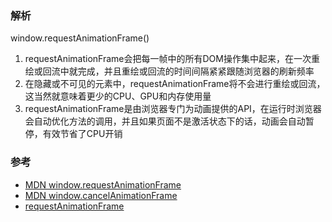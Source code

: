 ### 解析  
window.requestAnimationFrame()

1. requestAnimationFrame会把每一帧中的所有DOM操作集中起来，在一次重绘或回流中就完成，并且重绘或回流的时间间隔紧紧跟随浏览器的刷新频率  
2. 在隐藏或不可见的元素中，requestAnimationFrame将不会进行重绘或回流，这当然就意味着更少的CPU、GPU和内存使用量
3. requestAnimationFrame是由浏览器专门为动画提供的API，在运行时浏览器会自动优化方法的调用，并且如果页面不是激活状态下的话，动画会自动暂停，有效节省了CPU开销  

### 参考  
- [MDN window.requestAnimationFrame](https://developer.mozilla.org/zh-CN/docs/Web/API/window/requestAnimationFrame)  
- [MDN window.cancelAnimationFrame](https://developer.mozilla.org/zh-CN/docs/Web/API/Window/cancelAnimationFrame)  
- [requestAnimationFrame](https://zhuanlan.zhihu.com/p/31877690)